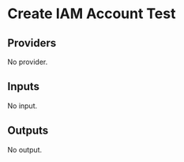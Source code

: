 # Create IAM Account Test


<!-- BEGIN TFDOCS -->
## Providers

No provider.

## Inputs

No input.

## Outputs

No output.

<!-- END TFDOCS -->